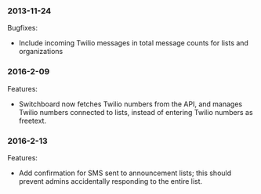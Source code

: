 ### 2013-11-24

Bugfixes:

- Include incoming Twilio messages in total message counts for lists and organizations

### 2016-2-09

Features:

- Switchboard now fetches Twilio numbers from the API, and manages Twilio numbers connected to lists, instead of entering Twilio numbers as freetext.

### 2016-2-13

Features:

- Add confirmation for SMS sent to announcement lists; this should prevent admins accidentally responding to the entire list.